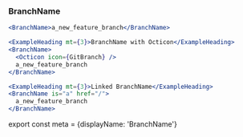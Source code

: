 
### BranchName

```.jsx
<BranchName>a_new_feature_branch</BranchName>

<ExampleHeading mt={3}>BranchName with Octicon</ExampleHeading>
<BranchName>
  <Octicon icon={GitBranch} />
  a_new_feature_branch
</BranchName>

<ExampleHeading mt={3}>Linked BranchName</ExampleHeading>
<BranchName is="a" href="/">
  a_new_feature_branch
</BranchName>
```

export const meta = {displayName: 'BranchName'}
